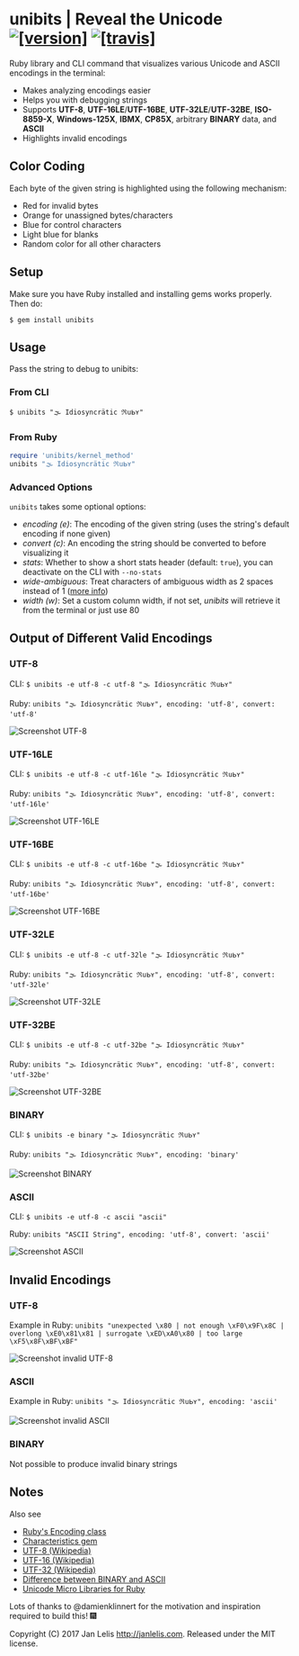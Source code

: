 # unibits | Reveal the Unicode [![[version]](https://badge.fury.io/rb/unibits.svg)](http://badge.fury.io/rb/unibits)  [![[travis]](https://travis-ci.org/janlelis/unibits.svg)](https://travis-ci.org/janlelis/unibits)

Ruby library and CLI command that visualizes various Unicode and ASCII encodings in the terminal:

- Makes analyzing encodings easier
- Helps you with debugging strings
- Supports **UTF-8**, **UTF-16LE**/**UTF-16BE**, **UTF-32LE**/**UTF-32BE**, **ISO-8859-X**, **Windows-125X**, **IBMX**, **CP85X**, arbitrary **BINARY** data, and **ASCII**
- Highlights invalid encodings

## Color Coding

Each byte of the given string is highlighted using the following mechanism:

- Red for invalid bytes
- Orange for unassigned bytes/characters
- Blue for control characters
- Light blue for blanks
- Random color for all other characters

## Setup

Make sure you have Ruby installed and installing gems works properly. Then do:

```
$ gem install unibits
```

## Usage

Pass the string to debug to unibits:

### From CLI

```
$ unibits "🌫 Idio﻿syncrätic ℜսᖯʏ"
```

### From Ruby

```ruby
require 'unibits/kernel_method'
unibits "🌫 Idio﻿syncrätic ℜսᖯʏ"
```

### Advanced Options

`unibits` takes some optional options:

- *encoding (e)*: The encoding of the given string (uses the string's default encoding if none given)
- *convert (c)*: An encoding the string should be converted to before visualizing it
- *stats*: Whether to show a short stats header (default: `true`), you can deactivate on the CLI with `--no-stats`
- *wide-ambiguous*: Treat characters of ambiguous width as 2 spaces instead of 1 ([more info](https://github.com/janlelis/unicode-display_width))
- *width (w)*: Set a custom column width, if not set, *unibits* will retrieve it from the terminal or just use 80

## Output of Different Valid Encodings
### UTF-8

CLI: `$ unibits -e utf-8 -c utf-8 "🌫 Idio﻿syncrätic ℜսᖯʏ"`

Ruby: `unibits "🌫 Idio﻿syncrätic ℜսᖯʏ", encoding: 'utf-8', convert: 'utf-8'`

![Screenshot UTF-8](/screenshots/utf-8.png?raw=true "UTF-8")

### UTF-16LE

CLI: `$ unibits -e utf-8 -c utf-16le "🌫 Idio﻿syncrätic ℜսᖯʏ"`

Ruby: `unibits "🌫 Idio﻿syncrätic ℜսᖯʏ", encoding: 'utf-8', convert: 'utf-16le'`

![Screenshot UTF-16LE](/screenshots/utf-16le.png?raw=true "UTF-16LE")

### UTF-16BE

CLI: `$ unibits -e utf-8 -c utf-16be "🌫 Idio﻿syncrätic ℜսᖯʏ"`

Ruby: `unibits "🌫 Idio﻿syncrätic ℜսᖯʏ", encoding: 'utf-8', convert: 'utf-16be'`

![Screenshot UTF-16BE](/screenshots/utf-16be.png?raw=true "UTF-16BE")

### UTF-32LE

CLI: `$ unibits -e utf-8 -c utf-32le "🌫 Idio﻿syncrätic ℜսᖯʏ"`

Ruby: `unibits "🌫 Idio﻿syncrätic ℜսᖯʏ", encoding: 'utf-8', convert: 'utf-32le'`

![Screenshot UTF-32LE](/screenshots/utf-32le.png?raw=true "UTF-32LE")

### UTF-32BE

CLI: `$ unibits -e utf-8 -c utf-32be "🌫 Idio﻿syncrätic ℜսᖯʏ"`

Ruby: `unibits "🌫 Idio﻿syncrätic ℜսᖯʏ", encoding: 'utf-8', convert: 'utf-32be'`

![Screenshot UTF-32BE](/screenshots/utf-32be.png?raw=true "UTF-32BE")

### BINARY

CLI: `$ unibits -e binary "🌫 Idio﻿syncrätic ℜսᖯʏ"`

Ruby: `unibits "🌫 Idio﻿syncrätic ℜսᖯʏ", encoding: 'binary'`

![Screenshot BINARY](/screenshots/binary.png?raw=true "BINARY")

### ASCII

CLI: `$ unibits -e utf-8 -c ascii "ascii"`

Ruby: `unibits "ASCII String", encoding: 'utf-8', convert: 'ascii'`

![Screenshot ASCII](/screenshots/ascii.png?raw=true "ASCII")

## Invalid Encodings
### UTF-8

Example in Ruby: `unibits "unexpected \x80 | not enough \xF0\x9F\x8C | overlong \xE0\x81\x81 | surrogate \xED\xA0\x80 | too large \xF5\x8F\xBF\xBF"`

![Screenshot invalid UTF-8](/screenshots/utf-8.invalid.png?raw=true "Invalid UTF-8")

### ASCII

Example in Ruby: `unibits "🌫 Idio﻿syncrätic ℜսᖯʏ", encoding: 'ascii'`

![Screenshot invalid ASCII](/screenshots/ascii.invalid.png?raw=true "Invalid ASCII")

### BINARY

Not possible to produce invalid binary strings

## Notes

Also see

- [Ruby's Encoding class](https://ruby-doc.org/core/Encoding.html)
- [Characteristics gem](https://github.com/janlelis/characteristics)
- [UTF-8 (Wikipedia)](https://en.wikipedia.org/wiki/UTF-8#Description)
- [UTF-16 (Wikipedia)](https://en.wikipedia.org/wiki/UTF-16#Description)
- [UTF-32 (Wikipedia)](https://en.wikipedia.org/wiki/UTF-32)
- [Difference between BINARY and ASCII](http://idiosyncratic-ruby.com/56-us-ascii-8bit.html)
- [Unicode Micro Libraries for Ruby](https://github.com/janlelis/unicode-x)

Lots of thanks to @damienklinnert for the motivation and inspiration required to build this! 🎆

Copyright (C) 2017 Jan Lelis <http://janlelis.com>. Released under the MIT license.
